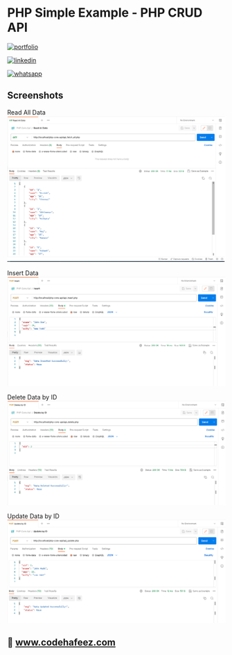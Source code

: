 # PHP Simple Example - PHP CRUD API


[![portfolio](https://img.shields.io/badge/my_portfolio-000?style=for-the-badge&logo=ko-fi&logoColor=white)](https://www.codehafeez.com/)

[![linkedin](https://img.shields.io/badge/linkedin-0A66C2?style=for-the-badge&logo=linkedin&logoColor=white)](https://www.linkedin.com/in/codehafeez/)

[![whatsapp](https://img.shields.io/badge/whatsapp-GREEN?style=for-the-badge&logo=whatsapp&logoColor=white)](https://api.whatsapp.com/send?phone=923123349398)


    
## Screenshots
Read All Data
![](https://raw.githubusercontent.com/codehafeez/api-php-crud/main/Screenshots/Output-01.png)

Insert Data
![](https://raw.githubusercontent.com/codehafeez/api-php-crud/main/Screenshots/Output-02.png)

Delete Data by ID
![](https://raw.githubusercontent.com/codehafeez/api-php-crud/main/Screenshots/Output-03.png)

Update Data by ID
![](https://raw.githubusercontent.com/codehafeez/api-php-crud/main/Screenshots/Output-04.png)


## 🔗 www.codehafeez.com
